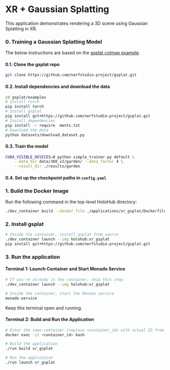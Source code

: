 # XR + Gaussian Splatting

This application demonstrates rendering a 3D scene using Gaussian Splatting in XR.  

### 0. Training a Gaussian Splatting Model
The below instructions are based on the [gsplat colmap example](https://docs.gsplat.studio/main/examples/colmap.html).

#### 0.1. Clone the gsplat repo
```bash
git clone https://github.com/nerfstudio-project/gsplat.git
```

#### 0.2. Install dependencies and download the data
```bash
cd gsplat/examples
# Install torch
pip install torch
# Install gsplat
pip install git+https://github.com/nerfstudio-project/gsplat.git
# Install dependencies
pip install -r require  ments.txt
# Download the data
python datasets/download_dataset.py
```

#### 0.3. Train the model
```bash
CUDA_VISIBLE_DEVICES=0 python simple_trainer.py default \
    --data_dir data/360_v2/garden/ --data_factor 4 \
    --result_dir ./results/garden
```

#### 0.4. Set up the checkpoint paths in `config.yaml`


### 1. Build the Docker Image

Run the following command in the top-level HoloHub directory:
```bash
./dev_container build --docker_file ./applications/xr_gsplat/Dockerfile --img holohub:xr_gsplat
```
### 2. Install gsplat
```bash
# Inside the container, install gsplat from source
./dev_container launch --img holohub:xr_gsplat 
pip install git+https://github.com/nerfstudio-project/gsplat.git
```
### 3. Run the application

#### Terminal 1: Launch Container and Start Monado Service
```bash
# If you're already in the container, skip this step
./dev_container launch --img holohub:xr_gsplat

# Inside the container, start the Monado service
monado-service
```
Keep this terminal open and running.

#### Terminal 2: Build and Run the Application
```bash
# Enter the same container (replace <container_id> with actual ID from 'docker ps')
docker exec -it <container_id> bash

# Build the application
./run build xr_gsplat

# Run the application
./run launch xr_gsplat
```